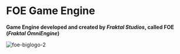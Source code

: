 # FOE Game Engine
**Game Engine developed and created by *Fraktal Studios*, called FOE (*Fraktal OmniEngine*)**

![foe-biglogo-2](https://user-images.githubusercontent.com/104973456/167102024-fadd5ed6-6744-42ed-bd5c-404914ed2d08.jpg)
